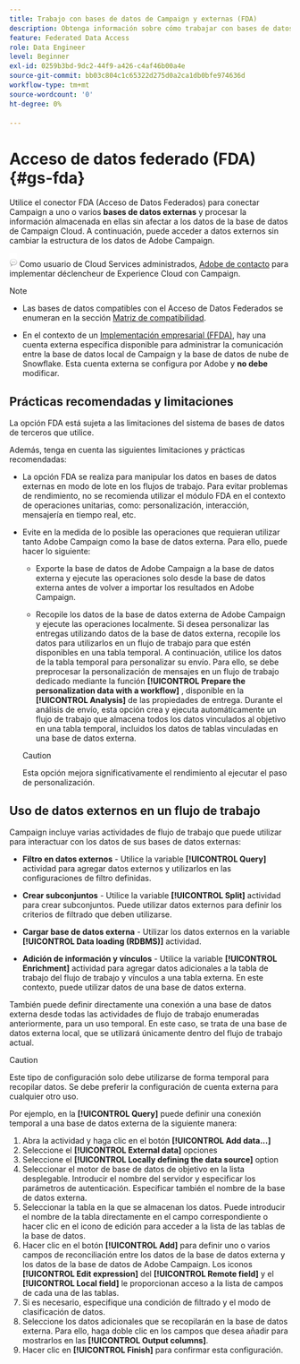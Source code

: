 ```yaml
---
title: Trabajo con bases de datos de Campaign y externas (FDA)
description: Obtenga información sobre cómo trabajar con bases de datos de Campaign y externas
feature: Federated Data Access
role: Data Engineer
level: Beginner
exl-id: 0259b3bd-9dc2-44f9-a426-c4af46b00a4e
source-git-commit: bb03c804c1c65322d275d0a2ca1db0bfe974636d
workflow-type: tm+mt
source-wordcount: '0'
ht-degree: 0%

---
```


# Acceso de datos federado (FDA){#gs-fda}

Utilice el conector FDA (Acceso de Datos Federados) para conectar Campaign a uno o varios **bases de datos externas** y procesar la información almacenada en ellas sin afectar a los datos de la base de datos de Campaign Cloud. A continuación, puede acceder a datos externos sin cambiar la estructura de los datos de Adobe Campaign.

![](../assets/do-not-localize/speech.png)   Como usuario de Cloud Services administrados, [Adobe de contacto](../start/campaign-faq.md#support) para implementar déclencheur de Experience Cloud con Campaign.


>[!NOTE]
>
>* Las bases de datos compatibles con el Acceso de Datos Federados se enumeran en la sección [Matriz de compatibilidad](../start/compatibility-matrix.md).
>
>* En el contexto de un [Implementación empresarial (FFDA)](../architecture/enterprise-deployment.md), hay una cuenta externa específica disponible para administrar la comunicación entre la base de datos local de Campaign y la base de datos de nube de Snowflake. Esta cuenta externa se configura por Adobe y **no debe** modificar.
>



## Prácticas recomendadas y limitaciones

La opción FDA está sujeta a las limitaciones del sistema de bases de datos de terceros que utilice.

Además, tenga en cuenta las siguientes limitaciones y prácticas recomendadas:

* La opción FDA se realiza para manipular los datos en bases de datos externas en modo de lote en los flujos de trabajo. Para evitar problemas de rendimiento, no se recomienda utilizar el módulo FDA en el contexto de operaciones unitarias, como: personalización, interacción, mensajería en tiempo real, etc.

* Evite en la medida de lo posible las operaciones que requieran utilizar tanto Adobe Campaign como la base de datos externa. Para ello, puede hacer lo siguiente:

   * Exporte la base de datos de Adobe Campaign a la base de datos externa y ejecute las operaciones solo desde la base de datos externa antes de volver a importar los resultados en Adobe Campaign.

   * Recopile los datos de la base de datos externa de Adobe Campaign y ejecute las operaciones localmente.
   Si desea personalizar las entregas utilizando datos de la base de datos externa, recopile los datos para utilizarlos en un flujo de trabajo para que estén disponibles en una tabla temporal. A continuación, utilice los datos de la tabla temporal para personalizar su envío. Para ello, se debe preprocesar la personalización de mensajes en un flujo de trabajo dedicado mediante la función **[!UICONTROL Prepare the personalization data with a workflow]** , disponible en la **[!UICONTROL Analysis]** de las propiedades de entrega. Durante el análisis de envío, esta opción crea y ejecuta automáticamente un flujo de trabajo que almacena todos los datos vinculados al objetivo en una tabla temporal, incluidos los datos de tablas vinculadas en una base de datos externa.

   >[!CAUTION]
   >
   >Esta opción mejora significativamente el rendimiento al ejecutar el paso de personalización.


## Uso de datos externos en un flujo de trabajo

Campaign incluye varias actividades de flujo de trabajo que puede utilizar para interactuar con los datos de sus bases de datos externas:

* **Filtro en datos externos** - Utilice la variable **[!UICONTROL Query]** actividad para agregar datos externos y utilizarlos en las configuraciones de filtro definidas.

* **Crear subconjuntos** - Utilice la variable **[!UICONTROL Split]** actividad para crear subconjuntos. Puede utilizar datos externos para definir los criterios de filtrado que deben utilizarse.

* **Cargar base de datos externa** - Utilizar los datos externos en la variable **[!UICONTROL Data loading (RDBMS)]** actividad.

* **Adición de información y vínculos** - Utilice la variable **[!UICONTROL Enrichment]** actividad para agregar datos adicionales a la tabla de trabajo del flujo de trabajo y vínculos a una tabla externa. En este contexto, puede utilizar datos de una base de datos externa.

También puede definir directamente una conexión a una base de datos externa desde todas las actividades de flujo de trabajo enumeradas anteriormente, para un uso temporal. En este caso, se trata de una base de datos externa local, que se utilizará únicamente dentro del flujo de trabajo actual.

>[!CAUTION]
>
>Este tipo de configuración solo debe utilizarse de forma temporal para recopilar datos. Se debe preferir la configuración de cuenta externa para cualquier otro uso.

Por ejemplo, en la **[!UICONTROL Query]** puede definir una conexión temporal a una base de datos externa de la siguiente manera:

1. Abra la actividad y haga clic en el botón **[!UICONTROL Add data...]**
1. Seleccione el **[!UICONTROL External data]** opciones
1. Seleccione el **[!UICONTROL Locally defining the data source]** option
1. Seleccionar el motor de base de datos de objetivo en la lista desplegable. Introducir el nombre del servidor y especificar los parámetros de autenticación. Especificar también el nombre de la base de datos externa.
1. Seleccionar la tabla en la que se almacenan los datos. Puede introducir el nombre de la tabla directamente en el campo correspondiente o hacer clic en el icono de edición para acceder a la lista de las tablas de la base de datos.
1. Hacer clic en el botón **[!UICONTROL Add]** para definir uno o varios campos de reconciliación entre los datos de la base de datos externa y los datos de la base de datos de Adobe Campaign. Los iconos **[!UICONTROL Edit expression]** del **[!UICONTROL Remote field]** y el **[!UICONTROL Local field]** le proporcionan acceso a la lista de campos de cada una de las tablas.
1. Si es necesario, especifique una condición de filtrado y el modo de clasificación de datos.
1. Seleccione los datos adicionales que se recopilarán en la base de datos externa. Para ello, haga doble clic en los campos que desea añadir para mostrarlos en las **[!UICONTROL Output columns]**.
1. Hacer clic en **[!UICONTROL Finish]** para confirmar esta configuración.
